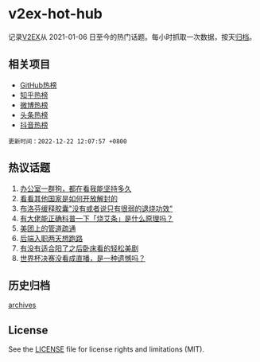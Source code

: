# v2ex-hot-hub

 记录[V2EX](https://www.v2ex.com/)从 2021-01-06 日至今的热门话题。每小时抓取一次数据，按天[归档](archives)。
 
 ## 相关项目

- [GitHub热榜](https://github.com/snaildev/github-hot-hub)
- [知乎热榜](https://github.com/snaildev/zhihu-hot-hub)
- [微博热榜](https://github.com/snaildev/weibo-hot-hub)
- [头条热榜](https://github.com/snaildev/toutiao-hot-hub)
- [抖音热榜](https://github.com/snaildev/douyin-hot-hub)


 `更新时间：2022-12-22 12:07:57 +0800`

## 热议话题

1. [办公室一群狗，都在看我能坚持多久](https://www.v2ex.com/t/903940)
1. [看看其他国家是如何开放解封的](https://www.v2ex.com/t/904028)
1. [布洛芬缓释胶囊"没有或者说只有很弱的退烧功效"](https://www.v2ex.com/t/903931)
1. [有大佬能正确科普一下「烧艾条」是什么原理吗？](https://www.v2ex.com/t/903909)
1. [美团上的管道疏通](https://www.v2ex.com/t/903927)
1. [后端入职两天想跑路](https://www.v2ex.com/t/903903)
1. [有没有适合阳了之后卧床看的轻松美剧](https://www.v2ex.com/t/903950)
1. [世界杯决赛没看成直播，是一种遗憾吗？](https://www.v2ex.com/t/904053)

## 历史归档

[archives](archives)

## License

See the [LICENSE](LICENSE) file for license rights and limitations (MIT).
